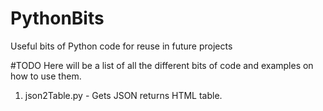 # PythonBits
Useful bits of Python code for reuse in future projects

#TODO Here will be a list of all the different bits of code
and examples on how to use them. 

1. json2Table.py - Gets JSON returns HTML table. 
